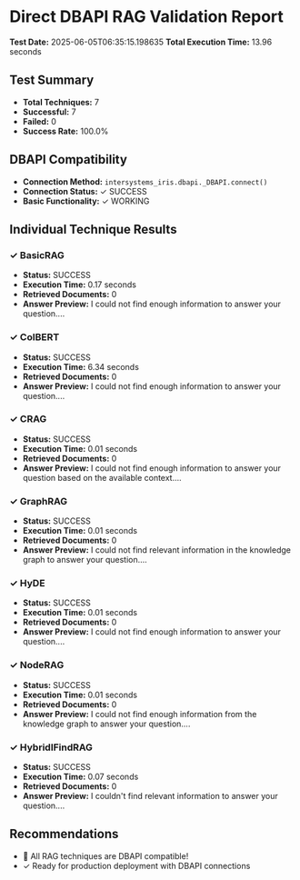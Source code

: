 # Direct DBAPI RAG Validation Report

**Test Date:** 2025-06-05T06:35:15.198635
**Total Execution Time:** 13.96 seconds

## Test Summary

- **Total Techniques:** 7
- **Successful:** 7
- **Failed:** 0
- **Success Rate:** 100.0%

## DBAPI Compatibility

- **Connection Method:** `intersystems_iris.dbapi._DBAPI.connect()`
- **Connection Status:** ✓ SUCCESS
- **Basic Functionality:** ✓ WORKING

## Individual Technique Results

### ✓ BasicRAG

- **Status:** SUCCESS
- **Execution Time:** 0.17 seconds
- **Retrieved Documents:** 0
- **Answer Preview:** I could not find enough information to answer your question....

### ✓ ColBERT

- **Status:** SUCCESS
- **Execution Time:** 6.34 seconds
- **Retrieved Documents:** 0
- **Answer Preview:** I could not find enough information to answer your question....

### ✓ CRAG

- **Status:** SUCCESS
- **Execution Time:** 0.01 seconds
- **Retrieved Documents:** 0
- **Answer Preview:** I could not find enough information to answer your question based on the available context....

### ✓ GraphRAG

- **Status:** SUCCESS
- **Execution Time:** 0.01 seconds
- **Retrieved Documents:** 0
- **Answer Preview:** I could not find relevant information in the knowledge graph to answer your question....

### ✓ HyDE

- **Status:** SUCCESS
- **Execution Time:** 0.01 seconds
- **Retrieved Documents:** 0
- **Answer Preview:** I could not find enough information to answer your question....

### ✓ NodeRAG

- **Status:** SUCCESS
- **Execution Time:** 0.01 seconds
- **Retrieved Documents:** 0
- **Answer Preview:** I could not find enough information from the knowledge graph to answer your question....

### ✓ HybridIFindRAG

- **Status:** SUCCESS
- **Execution Time:** 0.07 seconds
- **Retrieved Documents:** 0
- **Answer Preview:** I couldn't find relevant information to answer your question....

## Recommendations

- 🎉 All RAG techniques are DBAPI compatible!
- ✓ Ready for production deployment with DBAPI connections
